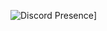   ![Discord Presence](https://lanyard-profile-readme.vercel.app/api/867857148951658536?borderRadius=20px&bg=000)]
